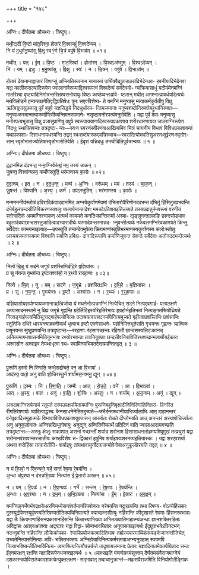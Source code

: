 +++
title = "१४८"

+++


अग्निः। दीर्घतमा औचथ्यः। त्रिष्टुप्।

मथी॒द्यदीं॑ वि॒ष्टो मा॑त॒रिश्वा॒ होता॑रं वि॒श्वाप्सुं॑ वि॒श्वदे॑व्यम् ।  
नि यं द॒धुर्म॑नु॒ष्या॑सु वि॒क्षु स्व१॒॑र्ण चि॒त्रं वपु॑षे वि॒भाव॑म् ॥ ०१॥

मथी॑त् । यत् । ई॒म् । वि॒ष्टः । मा॒त॒रिश्वा॑ । होता॑रम् । वि॒श्वऽअ॑प्सुम् । वि॒श्वऽदे॑व्यम् ।  
नि । यम् । द॒धुः । म॒नु॒ष्या॑सु । वि॒क्षु । स्वः॑ । न । चि॒त्रम् । वपु॑षे । वि॒भाऽव॑म् ॥

होतारं देवानामाह्वातारं विशाप्सुं अप्स्वितिरूपनाम नानारूपं पार्थिववैद्युतजाठरादिभेदेनआ- हवनीयादिभेदेनवा यद्वा कालीकराल्यादिरूपेण ज्वालानांवैरूप्याद्विश्वरूपत्वं विश्वदेव्यं सर्वदेवयो- ग्यक्रियासाधुं यदीयंमेनमग्निं मातरिश्वा वृष्ट्यादिनिर्मात्रन्तरिक्षश्वसनोवायुः विष्टः काष्ठेष्वन्तःप्रवि- ष्टःसन् मथीत् अमश्नात्प्रावर्धयदित्यर्थः मथेविलोडने ह्न्यन्तक्षणेतिवृद्धिप्रतिषेधः पुनः सएवविशेष्य- ते यमग्निं मनुष्यासु मत्वाकर्मकुर्वतीषु विक्षु ऋत्विग्रूपासुप्रजासु पूर्वं वपुषे यज्ञसिद्धये निदधुर्धारय- न्तियजमानाः मनुष्यशब्दोनिरुक्तेबहुधानिरुक्तः—मनुष्याःकस्मान्मत्वाकर्माणिसीव्यन्तिमनस्यमाने- नसृष्टामनोरपत्यंमनुषोवेति । यद्वा पूर्वं देवाः मनुष्यासु मनोरपत्यभूतासु विक्षु प्रजासुप्राणिषु वपुषे स्वरूपाययागादिस्वरूपप्रकाशाय शरीरधारणायवा जाठराग्निरूपेण निदधुः स्थापितवन्तः तत्रदृष्टा- न्तः—स्वःन स्वरणंस्वीरणंवाआदित्यमिव चित्रं चायनीयं विभावं विविधप्रकाशवन्तं यथाप्रकाशा- दिसाधनायधरयन्ति तद्वत् स्वःशब्दंयास्कएवन्निरुवाच—स्वरादित्योभवतिसुअरणःसुईरणःस्वृतोर- सान् स्वृतोभासंज्योतिषांस्वृतोभासेतिवेति । ईदृशं यन्निदधुः तंमथीदितिपूर्वत्रान्वयः ॥ १ ॥

अग्निः। दीर्घतमा औचथ्यः। त्रिष्टुप्।

द॒दा॒नमिन्न द॑दभन्त॒ मन्मा॒ग्निर्वरू॑थं॒ मम॒ तस्य॑ चाकन् ।  
जु॒षन्त॒ विश्वा॑न्यस्य॒ कर्मोप॑स्तुतिं॒ भर॑माणस्य का॒रोः ॥ ०२॥

द॒दा॒नम् । इत् । न । द॒द॒भ॒न्त॒ । मन्म॑ । अ॒ग्निः । वरू॑थम् । मम॑ । तस्य॑ । चा॒क॒न् ।  
जु॒षन्त॑ । विश्वा॑नि । अ॒स्य॒ । कर्म॑ । उप॑ऽस्तुतिम् । भर॑माणस्य । का॒रोः ॥

मन्ममननीयंस्तोत्रं हविरादिकंवाददानमित् अग्नयेकुर्वाणमेवमां दंभितारोवैरिणोनददभन्त दंभितुं हिंसितुन्नप्रभवन्ति दंभेर्बहुलंछन्दसीतिविकरणस्यश्लुः व्यत्ययेनान्तादेशः ममकोऽतिशयइतिउच्यते तस्यप्रदातुर्ममवरूथं वरणीयं स्तोत्रादिकं अयमग्निश्चाकन् अत्यर्थं कामयते कनतिःकान्तिकर्मा अस्मा- द्यङ्लुगन्ताल्लङि छान्दसोडभावः बहुलादेववाछान्दसस्तुजादित्वादभ्यासदीर्घः यस्मादेवन्तस्मान्नद- भ्नुवन्तीत्यर्थः नकेवलमग्निरेवकामयते किन्तु सर्वेदेवाः कामयन्तइत्याह—उपस्तुतिं तन्तन्देवमुपेत्य क्रियमाणांस्तुतिंभरमाणस्यकुर्वाणस्य कारोःस्तोतुः अस्ययजमानस्यमम विश्वानि सर्वाणि हविःप्र- दानादिरूपाणि कर्माणिजुषन्त सेवन्ते सर्वेदेवाः अतोनददभन्तेत्यर्थः ॥ २ ॥

अग्निः। दीर्घतमा औचथ्यः। त्रिष्टुप्।

नित्ये॑ चि॒न्नु यं सद॑ने जगृ॒भ्रे प्रश॑स्तिभिर्दधि॒रे य॒ज्ञिया॑सः ।  
प्र सू न॑यन्त गृ॒भय॑न्त इ॒ष्टावश्वा॑सो॒ न र॒थ्यो॑ रारहा॒णाः ॥ ०३॥

नित्ये॑ । चि॒त् । नु । यम् । सद॑ने । ज॒गृ॒भ्रे । प्रश॑स्तिऽभिः । द॒धि॒रे । य॒ज्ञिया॑सः ।  
प्र । सु । न॒य॒न्त॒ । गृ॒भय॑न्तः । इ॒ष्टौ । अश्वा॑सः । न । र॒थ्यः॑ । र॒र॒हा॒णाः ॥

यज्ञियासोयज्ञयोग्यायजमानाऋत्विजोवा यं मथनेनोत्पन्नमग्निं नित्येचित् सदने नित्यएवगार्ह- पत्यलक्षणे अग्र्यासादनस्थाने नु क्षिप्रं जगृभ्रे गृह्णन्ति ग्रहेर्लिटिइरयोरेइतिरेभावः हृग्रहोर्भइतिभत्वं नित्यङ्गतश्रियोध्रियते नित्यङ्गार्हपत्यमितिसूत्राद्गार्हपत्योनित्यः तदाश्रयत्वात्सदनमपिनित्यमुच्यते गृहीत्वाप्रशस्तिभिः प्रशंसाभिः स्तुतिभिः दधिरे धारयन्त्याहवनीयार्थं धृत्वाच इष्टौ एषणेसाधने- यज्ञेनिमित्तभूतेसति गृभयन्तः गृह्णन्तः ऋत्विजः प्रसूनयन्त सुष्ठुप्रणयन्ति तत्रदृष्टान्तः—ररहाणाः रंहसागच्छन्तः रहिगतौ छान्दसस्यलिटःकानच् अनित्यमागमशासनमितिनुमभावः रथ्योरभवन्तः तत्रनियुक्ताः छन्दसीवनिपावितिरथशब्दान्मत्वर्थीयईकारः अश्वासोन अश्वाइव तेयथाधृत्वा रथ- स्वामिनमभिमतदेशन्नयन्तितद्वत् ॥ ३ ॥

अग्निः। दीर्घतमा औचथ्यः। त्रिष्टुप्।

पु॒रूणि॑ द॒स्मो नि रि॑णाति॒ जम्भै॒राद्रो॑चते॒ वन॒ आ वि॒भावा॑ ।  
आद॑स्य॒ वातो॒ अनु॑ वाति शो॒चिरस्तु॒र्न शर्या॑मस॒नामनु॒ द्यून् ॥ ०४॥

पु॒रूणि॑ । द॒स्मः । नि । रि॒णा॒ति॒ । जम्भैः॑ । आत् । रो॒च॒ते॒ । वने॑ । आ । वि॒भाऽवा॑ ।  
आत् । अ॒स्य॒ । वातः॑ । अनु॑ । वा॒ति॒ । शो॒चिः । अस्तुः॑ । न । शर्या॑म् । अ॒स॒नाम् । अनु॑ । द्यून् ॥

अत्रदावाग्निरूपेणायं स्तूयते दस्मउपक्षपयितायमग्निः पुरूणिबहूनिवृक्षादीनिनिरिणातिनितरां- हिनस्ति रीगतिरेषणयोः प्वादित्वाद्धस्वः केनसाधनेनेतितदुच्यते—जंभैर्दन्तस्थानीयाभिर्ज्वालाभिः आत् दाहानन्तरं वनेवृक्षादिसमूहात्मके विभावाविविधप्रकाशयुक्तःसन् आसर्वतः रोचते दीप्तोभवति आत् अनन्तरं अस्यशोचिर्ज्वाला अनु अनुकूलोवातः अग्निसखिभूतोवायुः अनुद्यून् अन्वितिवीप्सार्थे प्रतिदिनं वाति ज्वालाआदायगच्छति तत्रदृष्टान्तः—अस्तुः क्षेप्तुः सकाशात् असनां गच्छन्तीं शर्यान्न शरोनाम हिंसासाधनलोहमयमिषुमुखं तत्प्रचुरां यद्वा शरोनामवंशावान्तरजातीयः काष्ठविशेषः त- द्विकारां इषुमिव शर्याइषवःशरमय्यइतियास्कः । यद्वा शरएवशर्या अथवा शरोहिंसा तत्करोतीति- शर्याइषुः तांयथावायुर्नोदकजन्योवेगोवाअनुकूलंप्रेरयति तद्वत् ॥ ४ ॥

अग्निः। दीर्घतमा औचथ्यः। त्रिष्टुप्।

न यं रि॒पवो॒ न रि॑ष॒ण्यवो॒ गर्भे॒ सन्तं॑ रेष॒णा रे॒षय॑न्ति ।  
अ॒न्धा अ॑प॒श्या न द॑भन्नभि॒ख्या नित्या॑स ईं प्रे॒तारो॑ अरक्षन् ॥ ०५॥

न । यम् । रि॒पवः॑ । न । रि॒ष॒ण्यवः॑ । गर्भे॑ । सन्त॑म् । रे॒ष॒णाः । रे॒षय॑न्ति ।  
अ॒न्धाः । अ॒प॒श्याः । न । द॒भ॒न् । अ॒भि॒ऽख्या । नित्या॑सः । ई॒म् । प्रे॒तारः॑ । अ॒र॒क्ष॒न् ॥

यमग्निङ्गर्भेगर्भवद्रक्षकेअरणिमध्येसन्तंवर्तमानंरिपवोनराः नरेषयन्ति नदुःखयन्ति तथा रिषण्य- वोऽन्येहिंसकाः दुरस्युर्द्रविणस्युर्वृषण्यतिरिषण्यतीतिक्यचिनिपात्यते क्याच्छन्दसीत्युः नहिंसन्ति कीदृशास्ते रेषणाः हिंसनस्वभावाः यद्वा तैः क्रियमाणाहिंसनप्रकारानहिंसन्ति किंचास्याभिख्या अभितःख्यातिंमाहात्म्यंअन्धाः ज्ञानशक्तिरहिताः अविद्वांसः अतएवअपश्याः अद्रष्टारः यद्वा विद्वां- सोप्यभावयितारः अनुपासकाइत्यर्थः ईदृग्रूपाभयेऽपिनदभन् नदभ्नुवन्ति नहिंसन्ति लौकिकोपका- रेणापिप्रयोजकत्वादितिभावः तर्ह्यस्यपारमार्थिकंरूपङ्केजानन्तीतिचेत् उच्यतेनित्यासोनित्याः अवि- चलितभक्तयः अग्निहोत्रादिनित्यकर्मरतावाअग्न्यनुग्रहात् स्वयमपि नित्याभविष्यन्तीतिभाविनित्य- त्वमाश्रित्यनित्यौपचर्यन्ते तादृशायजमानाः प्रेतारः यज्ञादिनातमेवतर्पयितारः सन्तः ईंएनमरक्षन् रक्षन्ति यज्ञादिरूपेणभजन्तइत्यर्थः ॥ ५ ॥महःसइति पंचर्चन्नवमंसूक्तम् दैर्घतमसंवैराजमाग्नेयं दशकास्त्रयोविराळेकादशकावेत्युक्तलक्षण- सद्भावात् तथाचानुक्रान्तं—महःसवैराजमिति विनियोगोलैङ्गिकः ।